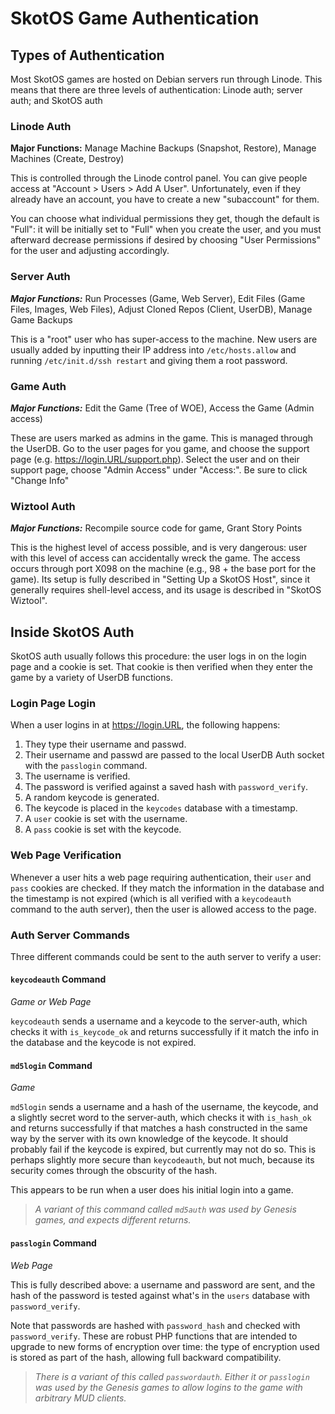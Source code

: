 # SkotOS Game Authentication

## Types of Authentication

Most SkotOS games are hosted on Debian servers run through Linode. This means that there are three levels of authentication: Linode auth; server auth; and SkotOS auth

### Linode Auth

**Major Functions:** Manage Machine Backups (Snapshot, Restore), Manage Machines (Create, Destroy)

This is controlled through the Linode control panel. You can give people access at "Account > Users > Add A User". Unfortunately, even if they already have an account, you have to create a new "subaccount" for them. 

You can choose what individual permissions they get, though the default is "Full": it will be initially set to "Full" when you create the user, and you must afterward decrease permissions if desired by choosing "User Permissions" for the user and adjusting accordingly.

### Server Auth

***Major Functions:*** Run Processes (Game, Web Server), Edit Files (Game Files, Images, Web Files), Adjust Cloned Repos (Client, UserDB), Manage Game Backups

This is a "root" user who has super-access to the machine. New users are usually added by inputting their IP address into `/etc/hosts.allow` and running `/etc/init.d/ssh restart` and giving them a root password.

### Game Auth

***Major Functions:*** Edit the Game (Tree of WOE), Access the Game (Admin access)

These are users marked as admins in the game. This is managed through the UserDB. Go to the user pages for you game, and choose the support page (e.g. https://login.URL/support.php). Select the user and on their support page, choose "Admin Access" under "Access:". Be sure to click "Change Info"

### Wiztool Auth

***Major Functions:*** Recompile source code for game, Grant Story Points

This is the highest level of access possible, and is very dangerous: user with this level of access can accidentally wreck the game. The access occurs through port X098 on the machine (e.g., 98 + the base port for the game). Its setup is fully described in "Setting Up a SkotOS Host", since it generally requires shell-level access, and its usage is described in "SkotOS Wiztool".

## Inside SkotOS Auth

SkotOS auth usually follows this procedure: the user logs in on the login page and a cookie is set. That cookie is then verified when they enter the game by a variety of UserDB functions.

### Login Page Login

When a user logins in at https://login.URL, the following happens:

1. They type their username and passwd.
2. Their username and passwd are passed to the local UserDB Auth socket with the `passlogin` command.
3. The username is verified.
4. The password is verified against a saved hash with `password_verify`.
5. A random keycode is generated.
6. The keycode is placed in the `keycodes` database with a timestamp.
7. A `user` cookie is set with the username.
8. A `pass` cookie is set with the keycode.

### Web Page Verification

Whenever a user hits a web page requiring authentication, their `user` and `pass` cookies are checked. If they match the information in the database and the timestamp is not expired (which is all verified with a `keycodeauth` command to the auth server), then the user is allowed access to the page.

### Auth Server Commands

Three different commands could be sent to the auth server to verify a user:

#### `keycodeauth` Command

_Game or Web Page_

`keycodeauth` sends a username and a keycode to the server-auth, which checks it with `is_keycode_ok` and returns successfully if it match the info in the database and the keycode is not expired. 
 
#### `md5login` Command

_Game_

`md5login` sends a username and a hash of the username, the keycode, and a slightly secret word to the server-auth, which checks it with `is_hash_ok` and returns successfully if that matches a hash constructed in the same way by the server with its own knowledge of the keycode. It should probably fail if the keycode is expired, but currently may not do so. This is perhaps slightly more secure than `keycodeauth`, but not much, because its security comes through the obscurity of the hash.

This appears to be run when a user does his initial login into a game.

> _A variant of this command called `md5auth` was used by Genesis games, and expects different returns._

#### `passlogin` Command

_Web Page_

This is fully described above: a username and password are sent, and the hash of the password is tested against what's in the `users` database with `password_verify`.

Note that passwords are hashed with `password_hash` and checked with `password_verify`. These are robust PHP functions that are intended to upgrade to new forms of encryption over time: the type of encryption used is stored as part of the hash, allowing full backward compatibility.

> _There is a variant of this called `passwordauth`. Either it or `passlogin` was used by the Genesis games to allow logins to the game with arbitrary MUD clients._